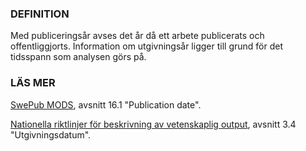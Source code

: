### DEFINITION
Med publiceringsår avses det år då ett arbete publicerats och offentliggjorts. Information om utgivningsår ligger till grund för det tidsspann som analysen görs på.

### LÄS MER
<a href="http://www.kb.se/dokument/SwePub/v.-2.6-SwePub_MODS_Final_version_2015_09_10.pdf" target="_blank">SwePub MODS</a>, avsnitt 16.1 "Publication date".

<a href="http://www.kb.se/dokument/SwePub/v-1.2-Nationella-riktlinjer-f%C3%B6r-beskrivning-av-vetenskaplig-output_2015_09_10.pdf" target="_blank">Nationella riktlinjer för beskrivning av vetenskaplig output</a>, avsnitt 3.4 "Utgivningsdatum".
